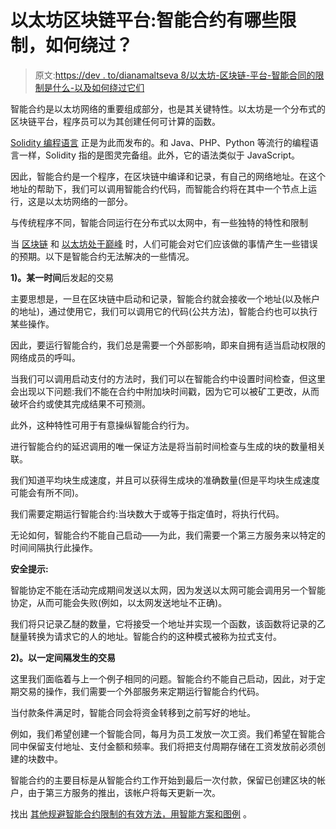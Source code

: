 # 以太坊区块链平台:智能合约有哪些限制，如何绕过？

> 原文:[https://dev . to/dianamaltseva 8/以太坊-区块链-平台-智能合同的限制是什么-以及如何绕过它们](https://dev.to/dianamaltseva8/ethereum-blockchain-platform-what-are-the-restrictions-of-smart-contracts-and-how-to-bypass-them)

智能合约是以太坊网络的重要组成部分，也是其关键特性。以太坊是一个分布式的区块链平台，程序员可以为其创建任何可计算的函数。

[Solidity 编程语言](https://github.com/ethereum/solidity) 正是为此而发布的。和 Java、PHP、Python 等流行的编程语言一样，Solidity 指的是图灵完备组。此外，它的语法类似于 JavaScript。

因此，智能合约是一个程序，在区块链中编译和记录，有自己的网络地址。在这个地址的帮助下，我们可以调用智能合约代码，而智能合约将在其中一个节点上运行，这是以太坊网络的一部分。

与传统程序不同，智能合同运行在分布式以太网中，有一些独特的特性和限制

当 [区块链](https://smartym.pro/blog/how-will-blockchain-innovate-a-business-world-8-industries-for-blockchain-implementation/) 和 [以太坊处于巅峰](https://smartym.pro/blog/ethereum-blockchain-platform-how-will-ethereum-change-the-business-environment/) 时，人们可能会对它们应该做的事情产生一些错误的预期。以下是智能合约无法解决的一些情况。

**1)。某一时间**后发起的交易

主要思想是，一旦在区块链中启动和记录，智能合约就会接收一个地址(以及帐户的地址)，通过使用它，我们可以调用它的代码(公共方法)，智能合约也可以执行某些操作。

因此，要运行智能合约，我们总是需要一个外部影响，即来自拥有适当启动权限的网络成员的呼叫。

当我们可以调用启动支付的方法时，我们可以在智能合约中设置时间检查，但这里会出现以下问题:我们不能在合约中附加块时间戳，因为它可以被矿工更改，从而破坏合约或使其完成结果不可预测。

此外，这种特性可用于有意操纵智能合约行为。

进行智能合约的延迟调用的唯一保证方法是将当前时间检查与生成的块的数量相关联。

我们知道平均块生成速度，并且可以获得生成块的准确数量(但是平均块生成速度可能会有所不同)。

我们需要定期运行智能合约:当块数大于或等于指定值时，将执行代码。

无论如何，智能合约不能自己启动——为此，我们需要一个第三方服务来以特定的时间间隔执行此操作。

**安全提示:**

智能协定不能在活动完成期间发送以太网，因为发送以太网可能会调用另一个智能协定，从而可能会失败(例如，以太网发送地址不正确)。

我们将只记录乙醚的数量，它将接受一个地址并实现一个函数，该函数将记录的乙醚量转换为请求它的人的地址。智能合约的这种模式被称为拉式支付。

**2)。以一定间隔发生的交易**

这里我们面临着与上一个例子相同的问题。智能合约不能自己启动，因此，对于定期交易的操作，我们需要一个外部服务来定期运行智能合约代码。

当付款条件满足时，智能合同会将资金转移到之前写好的地址。

例如，我们希望创建一个智能合同，每月为员工发放一次工资。我们希望在智能合同中保留支付地址、支付金额和频率。我们将把支付周期存储在工资发放前必须创建的块数中。

智能合约的主要目标是从智能合约工作开始到最后一次付款，保留已创建区块的帐户，由于第三方服务的推出，该帐户将每天更新一次。

找出 [其他规避智能合约限制的有效方法，用智能方案和图例](https://smartym.pro/blog/ethereum-network-what-are-the-restrictions-of-smart-contracts-and-how-to-bypass-them/) 。